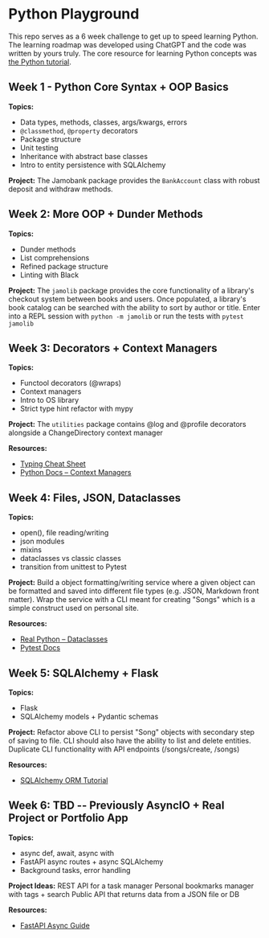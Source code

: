 # Python Playground

This repo serves as a 6 week challenge to get up to speed learning Python.
The learning roadmap was developed using ChatGPT and the code was written by yours truly. The core resource for learning
Python concepts was [the Python tutorial](https://docs.python.org/3/tutorial/index.html).


## Week 1 - Python Core Syntax + OOP Basics

**Topics:**
- Data types, methods, classes, args/kwargs, errors
- `@classmethod`, `@property` decorators
- Package structure
- Unit testing
- Inheritance with abstract base classes
- Intro to entity persistence with SQLAlchemy

**Project:**
The Jamobank package provides the `BankAccount` class with robust deposit and withdraw methods.

## Week 2: More OOP + Dunder Methods

**Topics:**
- Dunder methods
- List comprehensions
- Refined package structure
- Linting with Black

**Project:**
The `jamolib` package provides the core functionality of a library's checkout system between books and users.
Once populated, a library's book catalog can be searched with the ability to sort by author or title.
Enter into a REPL session with `python -m jamolib` or run the tests with `pytest jamolib`

## Week 3: Decorators + Context Managers

**Topics:**
- Functool decorators (@wraps)
- Context managers
- Intro to OS library
- Strict type hint refactor with mypy

**Project:**
The `utilities` package contains @log and @profile decorators alongside a ChangeDirectory context manager

**Resources:**
- [Typing Cheat Sheet](https://mypy.readthedocs.io/en/stable/cheat_sheet_py3.html)
- [Python Docs – Context Managers](https://docs.python.org/3/library/contextlib.html)

## Week 4: Files, JSON, Dataclasses

**Topics:**
- open(), file reading/writing
- json modules
- mixins
- dataclasses vs classic classes
- transition from unittest to Pytest

**Project:**
Build a object formatting/writing service where a given object can be formatted and saved into different file types
(e.g. JSON, Markdown front matter). Wrap the service with a CLI meant for creating "Songs" which is a simple construct
used on personal site.

**Resources:**
- [Real Python – Dataclasses](https://realpython.com/python-data-classes/)
- [Pytest Docs](https://docs.pytest.org/en/stable/)

## Week 5: SQLAlchemy + Flask

**Topics:**
- Flask
- SQLAlchemy models + Pydantic schemas

**Project:**
Refactor above CLI to persist "Song" objects with secondary step of saving to file. CLI should also have
the ability to list and delete entities. Duplicate CLI functionality with API endpoints (/songs/create, /songs)

**Resources:**
- [SQLAlchemy ORM Tutorial](https://docs.sqlalchemy.org/en/20/orm/quickstart.html)

## Week 6: TBD -- Previously AsyncIO + Real Project or Portfolio App

**Topics:**
- async def, await, async with
- FastAPI async routes + async SQLAlchemy
- Background tasks, error handling

**Project Ideas:**
REST API for a task manager
Personal bookmarks manager with tags + search
Public API that returns data from a JSON file or DB

**Resources:**
- [FastAPI Async Guide](https://fastapi.tiangolo.com/async/)
